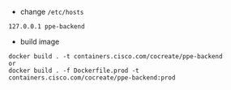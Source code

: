 
* change `/etc/hosts`
```
127.0.0.1 ppe-backend
```
* build image
```
docker build . -t containers.cisco.com/cocreate/ppe-backend
or
docker build . -f Dockerfile.prod -t containers.cisco.com/cocreate/ppe-backend:prod
```

